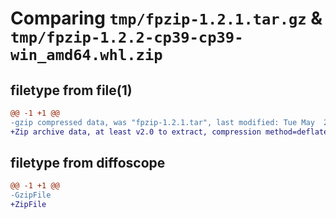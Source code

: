 # Comparing `tmp/fpzip-1.2.1.tar.gz` & `tmp/fpzip-1.2.2-cp39-cp39-win_amd64.whl.zip`

## filetype from file(1)

```diff
@@ -1 +1 @@
-gzip compressed data, was "fpzip-1.2.1.tar", last modified: Tue May  2 18:25:32 2023, max compression
+Zip archive data, at least v2.0 to extract, compression method=deflate
```

## filetype from diffoscope

```diff
@@ -1 +1 @@
-GzipFile
+ZipFile
```

